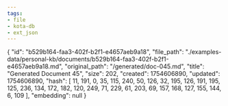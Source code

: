 ```yaml
---
tags:
- file
- kota-db
- ext_json
---
```

{
  "id": "b529b164-faa3-402f-b2f1-e4657aeb9a18",
  "file_path": "./examples-data/personal-kb/documents/b529b164-faa3-402f-b2f1-e4657aeb9a18.md",
  "original_path": "/generated/doc-045.md",
  "title": "Generated Document 45",
  "size": 202,
  "created": 1754606890,
  "updated": 1754606890,
  "hash": [
    11,
    191,
    0,
    35,
    115,
    240,
    50,
    126,
    32,
    195,
    126,
    191,
    195,
    125,
    236,
    134,
    172,
    182,
    120,
    249,
    71,
    229,
    61,
    203,
    69,
    157,
    168,
    127,
    155,
    144,
    6,
    109
  ],
  "embedding": null
}